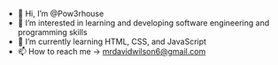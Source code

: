 - 👋 Hi, I’m @Pow3rhouse
- 👀 I’m interested in learning and developing software engineering and programming skills
- 🌱 I’m currently learning HTML, CSS, and JavaScript
- 📫 How to reach me -> mrdavidwilson6@gmail.com

<!---
Pow3rhouse/Pow3rhouse is a ✨ special ✨ repository because its `README.md` (this file) appears on your GitHub profile.
You can click the Preview link to take a look at your changes.
--->
